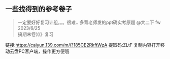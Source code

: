 ## 一些找得到的参考卷子
> 一定要好好复习计组。。。很难.. 多背老师发的ppt确实考原题 @大二下 fw 2023/6/25  
> 搞期末卷》》》复习

链接:https://caiyun.139.com/m/i?185CE2RkftWzA
提取码:ZLtF
复制内容打开移动云盘PC客户端，操作更方便哦
